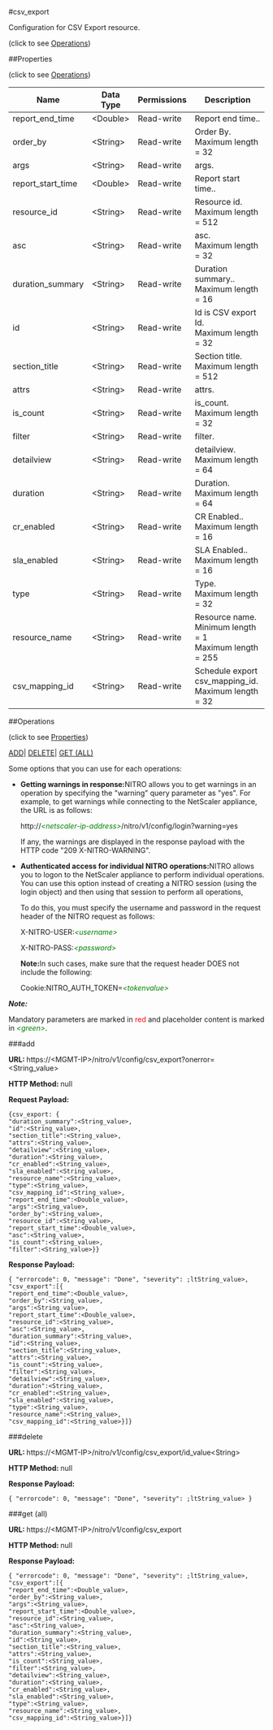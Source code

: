 #csv_export



Configuration for CSV Export resource.

<span>(click to see [Operations](#operations))</span>



##Properties 

<span>(click to see [Operations](#operations))</span>





<table><thead><tr><th>Name</th><th>Data Type</th><th>Permissions</th><th>Description</th></tr></thead><tbody><tr><td>report_end_time</td><td>&lt;Double></td><td>Read-write</td><td>Report end time..</td></tr><tr><td>order_by</td><td>&lt;String></td><td>Read-write</td><td>Order By.<br>Maximum length = 32</td></tr><tr><td>args</td><td>&lt;String></td><td>Read-write</td><td>args.</td></tr><tr><td>report_start_time</td><td>&lt;Double></td><td>Read-write</td><td>Report start time..</td></tr><tr><td>resource_id</td><td>&lt;String></td><td>Read-write</td><td>Resource id.<br>Maximum length = 512</td></tr><tr><td>asc</td><td>&lt;String></td><td>Read-write</td><td>asc.<br>Maximum length = 32</td></tr><tr><td>duration_summary</td><td>&lt;String></td><td>Read-write</td><td>Duration summary..<br>Maximum length = 16</td></tr><tr><td>id</td><td>&lt;String></td><td>Read-write</td><td>Id is CSV export Id.<br>Maximum length = 32</td></tr><tr><td>section_title</td><td>&lt;String></td><td>Read-write</td><td>Section title.<br>Maximum length = 512</td></tr><tr><td>attrs</td><td>&lt;String></td><td>Read-write</td><td>attrs.</td></tr><tr><td>is_count</td><td>&lt;String></td><td>Read-write</td><td>is_count.<br>Maximum length = 32</td></tr><tr><td>filter</td><td>&lt;String></td><td>Read-write</td><td>filter.</td></tr><tr><td>detailview</td><td>&lt;String></td><td>Read-write</td><td>detailview.<br>Maximum length = 64</td></tr><tr><td>duration</td><td>&lt;String></td><td>Read-write</td><td>Duration.<br>Maximum length = 64</td></tr><tr><td>cr_enabled</td><td>&lt;String></td><td>Read-write</td><td>CR Enabled..<br>Maximum length = 16</td></tr><tr><td>sla_enabled</td><td>&lt;String></td><td>Read-write</td><td>SLA Enabled..<br>Maximum length = 16</td></tr><tr><td>type</td><td>&lt;String></td><td>Read-write</td><td>Type.<br>Maximum length = 32</td></tr><tr><td>resource_name</td><td>&lt;String></td><td>Read-write</td><td>Resource name.<br>Minimum length = 1<br>Maximum length = 255</td></tr><tr><td>csv_mapping_id</td><td>&lt;String></td><td>Read-write</td><td>Schedule export csv_mapping_id.<br>Maximum length = 32</td></tr></tbody></table>

##Operations 

<span>(click to see [Properties](#properties))</span>





[ADD](#add)| [DELETE](#delete)| [GET (ALL)](#get-all)





Some options that you can use for each operations:

<ul><li><p><b>Getting warnings in response:</b>NITRO allows you to get warnings in an operation by specifying the "warning" query parameter as "yes". For example, to get warnings while connecting to the NetScaler appliance, the URL is as follows:</p><p>http://<span style="color:green;font-style:italic;">&lt;netscaler-ip-address&gt;</span>/nitro/v1/config/login?warning=yes</p><p>If any, the warnings are displayed in the response payload with the HTTP code "209 X-NITRO-WARNING".</p></li><li><p><b>Authenticated access for individual NITRO operations:</b>NITRO allows you to logon to the NetScaler appliance to perform individual operations. You can use this option instead of creating a NITRO session (using the login object) and then using that session to perform all operations,</p><p>To do this, you must specify the username and password in the request header of the NITRO request as follows:</p><p>X-NITRO-USER:<span style="color:green;font-style:italic;">&lt;username&gt;</span></p><p>X-NITRO-PASS:<span style="color:green;font-style:italic;">&lt;password&gt;</span></p><p><b>Note:</b>In such cases, make sure that the request header DOES not include the following:</p><p>Cookie:NITRO_AUTH_TOKEN=<span style="color:green;font-style:italic;">&lt;tokenvalue&gt;</span></p></li></ul>







***Note:*** 

Mandatory parameters are marked in <span style="color:#FF0000;">red</span> and placeholder content is marked in <span style="color:green;font-style:italic">&lt;green&gt;</span>.



###add







<b>URL: </b>https://&lt;MGMT-IP&gt;/nitro/v1/config/csv_export?onerror=&lt;String_value&gt;

<b>HTTP Method: </b>null

<b>Request Payload: </b>
```
{csv_export: {
"duration_summary":<String_value>,
"id":<String_value>,
"section_title":<String_value>,
"attrs":<String_value>,
"detailview":<String_value>,
"duration":<String_value>,
"cr_enabled":<String_value>,
"sla_enabled":<String_value>,
"resource_name":<String_value>,
"type":<String_value>,
"csv_mapping_id":<String_value>,
"report_end_time":<Double_value>,
"args":<String_value>,
"order_by":<String_value>,
"resource_id":<String_value>,
"report_start_time":<Double_value>,
"asc":<String_value>,
"is_count":<String_value>,
"filter":<String_value>}}
```

<b>Response Payload: </b>
```
{ "errorcode": 0, "message": "Done", "severity": ;ltString_value>, "csv_export":[{
"report_end_time":<Double_value>,
"order_by":<String_value>,
"args":<String_value>,
"report_start_time":<Double_value>,
"resource_id":<String_value>,
"asc":<String_value>,
"duration_summary":<String_value>,
"id":<String_value>,
"section_title":<String_value>,
"attrs":<String_value>,
"is_count":<String_value>,
"filter":<String_value>,
"detailview":<String_value>,
"duration":<String_value>,
"cr_enabled":<String_value>,
"sla_enabled":<String_value>,
"type":<String_value>,
"resource_name":<String_value>,
"csv_mapping_id":<String_value>}]}
```







###delete







<b>URL: </b>https://&lt;MGMT-IP&gt;/nitro/v1/config/csv_export/id_value&lt;String&gt;

<b>HTTP Method: </b>null

<b>Response Payload: </b>
```
{ "errorcode": 0, "message": "Done", "severity": ;ltString_value> }
```







###get (all)







<b>URL: </b>https://&lt;MGMT-IP&gt;/nitro/v1/config/csv_export

<b>HTTP Method: </b>null

<b>Response Payload: </b>
```
{ "errorcode": 0, "message": "Done", "severity": ;ltString_value>, "csv_export":[{
"report_end_time":<Double_value>,
"order_by":<String_value>,
"args":<String_value>,
"report_start_time":<Double_value>,
"resource_id":<String_value>,
"asc":<String_value>,
"duration_summary":<String_value>,
"id":<String_value>,
"section_title":<String_value>,
"attrs":<String_value>,
"is_count":<String_value>,
"filter":<String_value>,
"detailview":<String_value>,
"duration":<String_value>,
"cr_enabled":<String_value>,
"sla_enabled":<String_value>,
"type":<String_value>,
"resource_name":<String_value>,
"csv_mapping_id":<String_value>}]}
```







